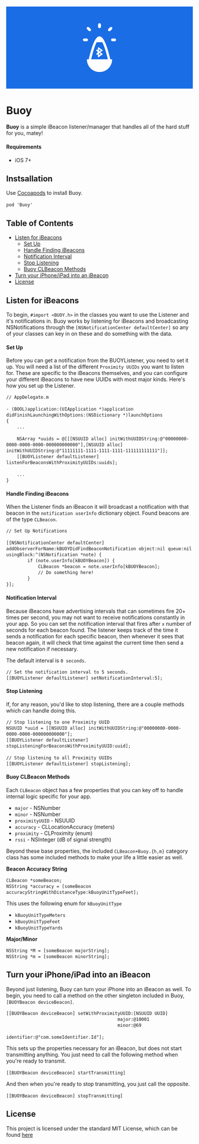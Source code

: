 ![banner](/Resources/banner.png)

# Buoy

**Buoy** is a simple iBeacon listener/manager that handles all of the hard stuff for you, matey!

#### Requirements

* iOS 7+

## Instsallation

Use [Cocoapods](http://www.cocoapods.org) to install Buoy.

`pod 'Buoy'`

## Table of Contents

* [Listen for iBeacons](#listen-for-ibeacons)
  * [Set Up](#set-up)
  * [Handle Finding iBeacons](#handle-finding-ibeacons)
  * [Notification Interval](#notification-interval)
  * [Stop Listening](#stop-listening)
  * [Buoy CLBeacon Methods](#buoy-clbeacon-methods)
* [Turn your iPhone/iPad into an iBeacon](#turn-your-iphoneipad-into-an-ibeacon)
* [License](#license)

## Listen for iBeacons

To begin, `#import <BUOY.h>` in the classes you want to use the Listener and it's notifications in. Buoy works by listening for iBeacons and broadcasting NSNotifications through the `[NSNotificationCenter defaultCenter]` so any of your classes can key in on these and do something with the data.

#### Set Up

Before you can get a notification from the BUOYListener, you need to set it up. You will need a list of the different `Proximity UUIDs` you want to listen for. These are specific to the iBeacons themselves, and you can configure your different iBeacons to have new UUIDs with most major kinds. Here's how you set up the Listener.

```objc
// AppDelegate.m

- (BOOL)application:(UIApplication *)application didFinishLaunchingWithOptions:(NSDictionary *)launchOptions
{
    ...

    NSArray *uuids = @[[[NSUUID alloc] initWithUUIDString:@"00000000-0000-0000-0000-000000000000"],[NSUUID alloc] initWithUUIDString:@"11111111-1111-1111-1111-111111111111"]];
    [[BUOYListener defaultListener] listenForBeaconsWithProximityUUIDs:uuids];

    ...
}
```

#### Handle Finding iBeacons

When the Listener finds an iBeacon it will broadcast a notification with that beacon in the `notification userInfo` dictionary object. Found beacons are of the type `CLBeacon`.

```objc
// Set Up Notifications

[[NSNotificationCenter defaultCenter] addObserverForName:kBUOYDidFindBeaconNotification object:nil queue:nil usingBlock:^(NSNotification *note) {
        if (note.userInfo[kBUOYBeacon]) {
            CLBeacon *beacon = note.userInfo[kBUOYBeacon];
            // Do something here!
        }
}];
```

#### Notification Interval

Because iBeacons have advertising intervals that can sometimes fire 20+ times per second, you may not want to receive notifications constantly in your app. So you can set the notification interval that fires after `x` number of seconds for each beacon found. The listener keeps track of the time it sends a notification for each specific beacon, then whenever it sees that beacon again, it will check that time against the current time then send a new notification if necessary.

The default interval is `0 seconds`.

```objc
// Set the notification interval to 5 seconds.
[[BUOYListener defaultListener] setNotificationInterval:5];
```

#### Stop Listening

If, for any reason, you'd like to stop listening, there are a couple methods which can handle doing this.

```objc
// Stop listening to one Proximity UUID
NSUUID *uuid = [[NSUUID alloc] initWithUUIDString:@"00000000-0000-0000-0000-000000000000"];
[[BUOYListener defaultListener] stopListeningForBeaconsWithProximityUUID:uuid];

// Stop listening to all Proximity UUIDs
[[BUOYListener defaultListener] stopListening];
```

#### Buoy CLBeacon Methods

Each `CLBeacon` object has a few properties that you can key off to handle internal logic specific for your app.

* `major` - NSNumber
* `minor` - NSNumber
* `proximityUUID` - NSUUID
* `accuracy` - CLLocationAccuracy (meters)
* `proximity` - CLProximity (enum)
* `rssi` - NSInteger (dB of signal strength)

Beyond these base properties, the included `CLBeacon+Buoy.{h,m}` category class has some included methods to make your life a little easier as well.

**Beacon Accuracy String**

```objc
CLBeacon *someBeacon;
NSString *accuracy = [someBeacon accuracyStringWithDistanceType:kBuoyUnitTypeFeet];
```

This uses the following enum for `kBuoyUnitType`

* `kBuoyUnitTypeMeters`
* `kBuoyUnitTypeFeet`
* `kBuoyUnitTypeYards`

**Major/Minor**

```objc
NSString *M = [someBeacon majorString];
NSString *m = [someBeacon minorString];
```

## Turn your iPhone/iPad into an iBeacon

Beyond just listening, Buoy can turn your iPhone into an iBeacon as well. To begin, you need to call a method on the other singleton included in Buoy, `[BUOYBeacon deviceBeacon]`.

```objc
[[BUOYBeacon deviceBeacon] setWithProximityUUID:[NSUUID UUID]
                                          major:@10001
                                          minor:@69
                                     identifier:@"com.someIdentifier.Id"];
```

This sets up the properties necessary for an iBeacon, but does not start transmitting anything. You just need to call the following method when you're ready to transmit.

`[[BUOYBeacon deviceBeacon] startTransmitting]`

And then when you're ready to stop transmitting, you just call the opposite.

`[[BUOYBeacon deviceBeacon] stopTransmitting]`

## License

This project is licensed under the standard MIT License, which can be found [here](/LICENSE.md)
